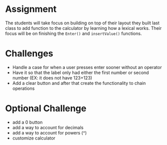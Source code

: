 # Assignment
The students will take focus on building on top of their layout they built last class to add function to the calculator by learning how a lexical works. Their focus will be on finishing the `Enter()` and `insertValue()` functions.

# Challenges
- Handle a case for when a user presses enter sooner without an operator
- Have it so that the label only had either the first number or second number (EX: it does not have 123+123)
- Add a clear button and after that create the functionality to chain operations

# Optional Challenge
- add a 0 button
- add a way to account for decimals
- add a way to account for powers (^)
- customize calculator